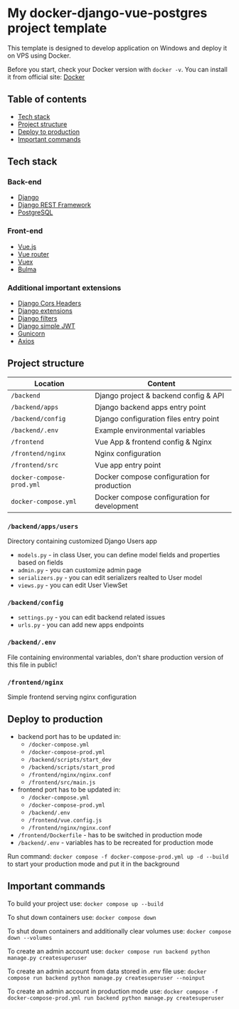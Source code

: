 # My docker-django-vue-postgres project template

This template is designed to develop application on Windows and deploy it on VPS using Docker.

Before you start, check your Docker version with `docker -v`.
You can install it from official site: [Docker](https://docs.docker.com/get-docker/)

## Table of contents

- [Tech stack](#tech-stack)
- [Project structure](#project-structure)
- [Deploy to production](#deploy-to-production)
- [Important commands](#important-commands)

## Tech stack

### Back-end

- [Django](https://docs.djangoproject.com/en/4.1/)
- [Django REST Framework](https://www.django-rest-framework.org/)
- [PostgreSQL](https://www.postgresql.org/docs/)

### Front-end

- [Vue.js](https://vuejs.org/guide/introduction.html)
- [Vue router](https://router.vuejs.org/guide/)
- [Vuex](https://vuex.vuejs.org/guide/)
- [Bulma](https://bulma.io/documentation/)

### Additional important extensions

- [Django Cors Headers](https://pypi.org/project/django-cors-headers/)
- [Django extensions](https://django-extensions.readthedocs.io/en/latest/index.html)
- [Django filters](https://django-filter.readthedocs.io/en/stable/index.html)
- [Django simple JWT](https://django-rest-framework-simplejwt.readthedocs.io/en/latest/)
- [Gunicorn](https://docs.gunicorn.org/en/stable/index.html)
- [Axios](https://axios-http.com/docs/example)

## Project structure

| Location             |  Content                                   |
|----------------------|--------------------------------------------|
| `/backend`           | Django project & backend config & API      |
| `/backend/apps`      | Django backend apps entry point            |
| `/backend/config`    | Django configuration files entry point     |
| `/backend/.env`      | Example environmental variables            |
| `/frontend`          | Vue App & frontend config & Nginx          |
| `/frontend/nginx`    | Nginx configuration                        |
| `/frontend/src`      | Vue app entry point                        |
| `docker-compose-prod.yml` | Docker compose configuration for production  |
| `docker-compose.yml` | Docker compose configuration for development  |


### `/backend/apps/users`

Directory containing customized Django Users app

- `models.py` - in class User, you can define model fields and properties based on fields
- `admin.py` - you can customize admin page  
- `serializers.py` - you can edit serializers realted to User model
- `views.py` - you can edit User ViewSet

### `/backend/config`

- `settings.py` - you can edit backend related issues  
- `urls.py` - you can add new apps endpoints 

### `/backend/.env`

File containing environmental variables, don't share production version of this file in public!

### `/frontend/nginx`

Simple frontend serving nginx configuration
 
## Deploy to production

- backend port has to be updated in:
    - `/docker-compose.yml`
    - `/docker-compose-prod.yml`
    - `/backend/scripts/start_dev`
    - `/backend/scripts/start_prod`
    - `/frontend/nginx/nginx.conf`
    - `/frontend/src/main.js`
- frontend port has to be updated in:
    - `/docker-compose.yml`
    - `/docker-compose-prod.yml`
    - `/backend/.env`
    - `/frontend/vue.config.js`
    - `/frontend/nginx/nginx.conf`
- `/frontend/Dockerfile` - has to be switched in production mode
-  `/backend/.env` - variables has to be recreated for production mode

Run command: `docker compose -f docker-compose-prod.yml up -d --build` to start your production mode and put it in the background

## Important commands

To build your project use:
`docker compose up --build` 

To shut down containers use:
`docker compose down`

To shut down containers and additionally clear volumes use:
`docker compose down --volumes`

To create an admin account use:
`docker compose run backend python manage.py createsuperuser`

To create an admin account from data stored in .env file use:
`docker compose run backend python manage.py createsuperuser --noinput`

To create an admin account in production mode use:
`docker compose -f docker-compose-prod.yml run backend python manage.py createsuperuser`
